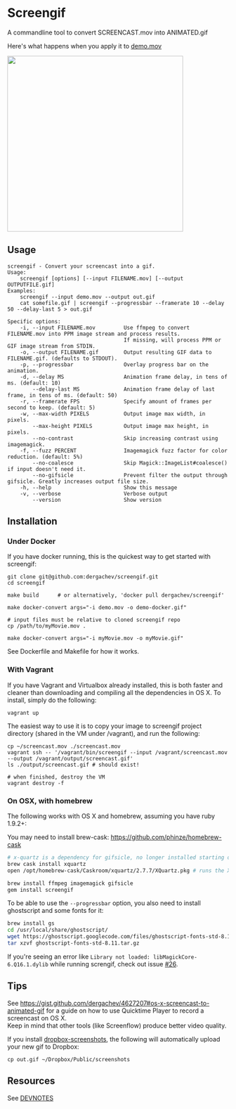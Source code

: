 # Screengif

A commandline tool to convert SCREENCAST.mov into ANIMATED.gif

Here's what happens when you apply it to [demo.mov](https://raw.github.com/dergachev/screengif/master/demo.mov)

<img src="https://raw.github.com/dergachev/screengif/master/demo.gif" width="400" />

## Usage

```
screengif - Convert your screencast into a gif.
Usage:
	screengif [options] [--input FILENAME.mov] [--output OUTPUTFILE.gif]
Examples:
	screengif --input demo.mov --output out.gif
	cat somefile.gif | screengif --progressbar --framerate 10 --delay 50 --delay-last 5 > out.gif

Specific options:
    -i, --input FILENAME.mov         Use ffmpeg to convert FILENAME.mov into PPM image stream and process results.
                                     If missing, will process PPM or GIF image stream from STDIN.
    -o, --output FILENAME.gif        Output resulting GIF data to FILENAME.gif. (defaults to STDOUT).
    -p, --progressbar                Overlay progress bar on the animation.
    -d, --delay MS                   Animation frame delay, in tens of ms. (default: 10)
        --delay-last MS              Animation frame delay of last frame, in tens of ms. (default: 50)
    -r, --framerate FPS              Specify amount of frames per second to keep. (default: 5)
    -w, --max-width PIXELS           Output image max width, in pixels.
        --max-height PIXELS          Output image max height, in pixels.
        --no-contrast                Skip increasing contrast using imagemagick.
    -f, --fuzz PERCENT               Imagemagick fuzz factor for color reduction. (default: 5%)
        --no-coalesce                Skip Magick::ImageList#coalesce() if input doesn't need it.
        --no-gifsicle                Prevent filter the output through gifsicle. Greatly increases output file size.
    -h, --help                       Show this message
    -v, --verbose                    Verbose output
        --version                    Show version
```

## Installation

### Under Docker

If you have docker running, this is the quickest way to get
started with screengif:

```
git clone git@github.com:dergachev/screengif.git
cd screengif

make build      # or alternatively, 'docker pull dergachev/screengif'

make docker-convert args="-i demo.mov -o demo-docker.gif"

# input files must be relative to cloned screengif repo
cp /path/to/myMovie.mov .

make docker-convert args="-i myMovie.mov -o myMovie.gif"
```

See Dockerfile and Makefile for how it works.

### With Vagrant

If you have Vagrant and Virtualbox already installed, this is both faster and cleaner than downloading and compiling all the dependencies in OS X. To install, simply do the following:

```
vagrant up
```

The easiest way to use it is to copy your image to screengif project directory (shared in the VM under /vagrant), and run the following:

```
cp ~/screencast.mov ./screencast.mov
vagrant ssh -- '/vagrant/bin/screengif --input /vagrant/screencast.mov --output /vagrant/output/screencast.gif'
ls ./output/screencast.gif # should exist!

# when finished, destroy the VM
vagrant destroy -f
```

### On OSX, with homebrew

The following works with OS X and homebrew, assuming you have ruby 1.9.2+:

You may need to install brew-cask: https://github.com/phinze/homebrew-cask

```bash
# x-quartz is a dependency for gifsicle, no longer installed starting on 10.8
brew cask install xquartz
open /opt/homebrew-cask/Caskroom/xquartz/2.7.7/XQuartz.pkg # runs the XQuartz installer

brew install ffmpeg imagemagick gifsicle
gem install screengif
```

To be able to use the `--progressbar` option, you also need to install ghostscript and some fonts for it:

```bash
brew install gs
cd /usr/local/share/ghostscript/
wget https://ghostscript.googlecode.com/files/ghostscript-fonts-std-8.11.tar.gz
tar xzvf ghostscript-fonts-std-8.11.tar.gz
```

If you're seeing an error like `Library not loaded: libMagickCore-6.Q16.1.dylib` while running screngif, check out issue [#26](https://github.com/dergachev/screengif/issues/26).

## Tips

See https://gist.github.com/dergachev/4627207#os-x-screencast-to-animated-gif
for a guide on how to use Quicktime Player to record a screencast on OS X.  
Keep in mind that other tools (like Screenflow) produce better video quality.

If you install [dropbox-screenshots](https://github.com/dergachev/dropbox-screenshots),
the following will automatically upload your new gif to Dropbox: 

    cp out.gif ~/Dropbox/Public/screenshots

## Resources

See [DEVNOTES](https://github.com/dergachev/screengif/blob/master/DEVNOTES.md)
